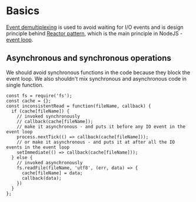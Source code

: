 # Basics

[Event demultiplexing](https://jsblog.insiderattack.net/event-loop-and-the-big-picture-nodejs-event-loop-part-1-1cb67a182810) is used to avoid waiting for I/O events and is design principle behind [Reactor pattern](https://hackernoon.com/the-node-js-system-51090c35dddc), which is the main principle in NodeJS - [event loop](https://nodejs.org/en/docs/guides/event-loop-timers-and-nexttick/).

## Asynchronous and synchronous operations

We should avoid synchronous functions in the code because they block the event loop. We also shouldn't mix synchronous and asynchronous code in single function.

```
const fs = require('fs');
const cache = {};
const inconsistentRead = function(fileName, callback) {
  if (cache[fileName]) {
    // invoked synchronously
    // callback(cache[fileName]);
    // make it asynchronous - and puts it before any IO event in the event loop
    process.nextTick(() => callback(cache[fileName]));
    // or make it asynchronous - and puts it at after all the IO events in the event loop
    setImmediate(() => callback(cache[fileName]));
  } else {
    // invoked asynchronously
    fs.readFile(fileName, 'utf8', (err, data) => {
      cache[fileName] = data;
      callback(data);
    })
  }
};
```



